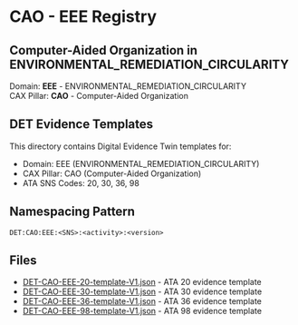# CAO - EEE Registry

## Computer-Aided Organization in ENVIRONMENTAL_REMEDIATION_CIRCULARITY

Domain: **EEE** - ENVIRONMENTAL_REMEDIATION_CIRCULARITY  
CAX Pillar: **CAO** - Computer-Aided Organization

## DET Evidence Templates

This directory contains Digital Evidence Twin templates for:
- Domain: EEE (ENVIRONMENTAL_REMEDIATION_CIRCULARITY)
- CAX Pillar: CAO (Computer-Aided Organization)
- ATA SNS Codes: 20, 30, 36, 98

## Namespacing Pattern
```
DET:CAO:EEE:<SNS>:<activity>:<version>
```

## Files
- [DET-CAO-EEE-20-template-V1.json](DET-CAO-EEE-20-template-V1.json) - ATA 20 evidence template
- [DET-CAO-EEE-30-template-V1.json](DET-CAO-EEE-30-template-V1.json) - ATA 30 evidence template
- [DET-CAO-EEE-36-template-V1.json](DET-CAO-EEE-36-template-V1.json) - ATA 36 evidence template
- [DET-CAO-EEE-98-template-V1.json](DET-CAO-EEE-98-template-V1.json) - ATA 98 evidence template
